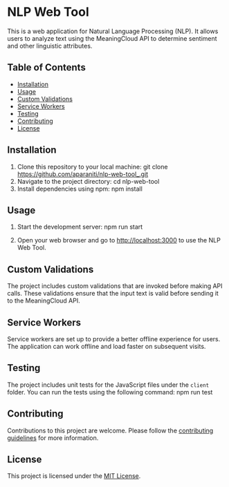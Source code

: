 # NLP Web Tool

This is a web application for Natural Language Processing (NLP). It allows users to analyze text using the MeaningCloud API to determine sentiment and other linguistic attributes.

## Table of Contents

- [Installation](#installation)
- [Usage](#usage)
- [Custom Validations](#custom-validations)
- [Service Workers](#service-workers)
- [Testing](#testing)
- [Contributing](#contributing)
- [License](#license)

## Installation

1. Clone this repository to your local machine:
git clone https://github.com/aparaniti/nlp-web-tool_.git
2. Navigate to the project directory:
cd nlp-web-tool
3. Install dependencies using npm:
npm install


## Usage

1. Start the development server:
npm run start

2. Open your web browser and go to [http://localhost:3000](http://localhost:3000) to use the NLP Web Tool.

## Custom Validations

The project includes custom validations that are invoked before making API calls. These validations ensure that the input text is valid before sending it to the MeaningCloud API.

## Service Workers

Service workers are set up to provide a better offline experience for users. The application can work offline and load faster on subsequent visits.

## Testing

The project includes unit tests for the JavaScript files under the `client` folder. You can run the tests using the following command:
npm run test

## Contributing

Contributions to this project are welcome. Please follow the [contributing guidelines](CONTRIBUTING.md) for more information.

## License

This project is licensed under the [MIT License](LICENSE).
